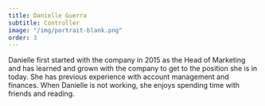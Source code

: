 ```yaml
---
title: Danielle Guerra
subtitle: Controller
image: "/img/portrait-blank.png"
order: 3
---
```


Danielle first started with the company in 2015 as the Head of Marketing and has learned and grown with the company to get to the position she is in today. She has previous experience with account management and finances. When Danielle is not working, she enjoys spending time with friends and reading.
